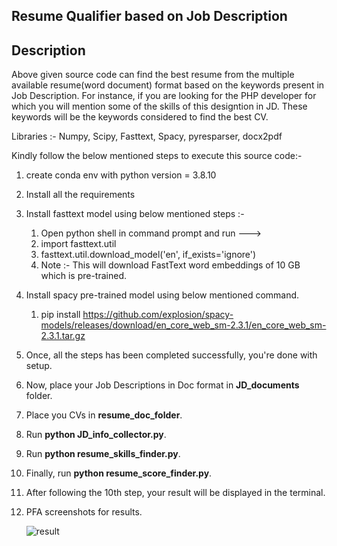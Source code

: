 **Resume Qualifier based on Job Description**
-----------------------------
Description  
-----------------------------
Above given source code can find the best resume from the multiple available resume(word document) format based on the keywords present in Job Description.
For instance, if you are looking for the PHP developer for which you will mention some of the skills of this designtion in JD. These keywords will be the keywords considered to find the best CV.

Libraries :- Numpy, Scipy, Fasttext, Spacy, pyresparser, docx2pdf

Kindly follow the below mentioned steps to execute this source code:-
1. create conda env with python version = 3.8.10
2. Install all the requirements
3. Install fasttext model using below mentioned steps :-
   1. Open python shell in command prompt and run --->
   2. import fasttext.util
   3. fasttext.util.download_model('en', if_exists='ignore') 
   4. Note :- This will download FastText word embeddings  of 10 GB which is pre-trained.
4. Install spacy pre-trained model using below mentioned command.
   1. pip install https://github.com/explosion/spacy-models/releases/download/en_core_web_sm-2.3.1/en_core_web_sm-2.3.1.tar.gz
5. Once, all the steps has been completed successfully, you're done with setup.
6. Now, place your Job Descriptions in Doc format in **JD_documents** folder.
7. Place you CVs in **resume_doc_folder**.
8. Run **python JD_info_collector.py**.
9. Run **python resume_skills_finder.py**.
10. Finally, run **python resume_score_finder.py**.
11. After following the 10th step, your result will be displayed in the terminal.
12. PFA screenshots for results.
    
    ![result](https://github.com/kenil22/Resume_Qualifier/assets/73990461/cdf72d62-e1e8-4b87-97b1-f554b7868cfc)
